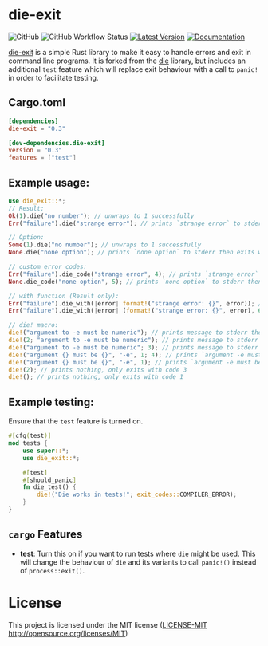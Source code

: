 # die-exit

![GitHub](https://img.shields.io/github/license/Xavientois/die)
![GitHub Workflow Status](https://github.com/Xavientois/die/workflows/tests/badge.svg)
[![Latest Version](https://img.shields.io/crates/v/die-exit.svg)](https://crates.io/crates/die-exit)
[![Documentation](https://docs.rs/die-exit/badge.svg)](https://docs.rs/die-exit)

[die-exit] is a simple Rust library to make it easy to handle errors and exit in command line programs.
It is forked from the [die] library, but includes an additional `test` feature which will replace
exit behaviour with a call to `panic!` in order to facilitate testing.

[die]: https://code.moparisthebest.com/moparisthebest/die
[die-exit]: https://github.com/Xavientois/die

## Cargo.toml
```toml
[dependencies]
die-exit = "0.3"

[dev-dependencies.die-exit]
version = "0.3"
features = ["test"]
```

## Example usage:

```rust
use die_exit::*;
// Result:
Ok(1).die("no number"); // unwraps to 1 successfully
Err("failure").die("strange error"); // prints `strange error` to stderr then exits with code 1

// Option:
Some(1).die("no number"); // unwraps to 1 successfully
None.die("none option"); // prints `none option` to stderr then exits with code 1

// custom error codes:
Err("failure").die_code("strange error", 4); // prints `strange error` to stderr then exits with code 4
None.die_code("none option", 5); // prints `none option` to stderr then exits with code 5

// with function (Result only):
Err("failure").die_with(|error| format!("strange error: {}", error)); // prints `strange error: failure` to stderr then exits with code 1
Err("failure").die_with(|error| (format!("strange error: {}", error), 6)); // prints `strange error: failure` to stderr then exits with code 6

// die! macro:
die!("argument to -e must be numeric"); // prints message to stderr then exits with code 1
die!(2; "argument to -e must be numeric"); // prints message to stderr then exits with code 2
die!("argument to -e must be numeric"; 3); // prints message to stderr then exits with code 3
die!("argument {} must be {}", "-e", 1; 4); // prints `argument -e must be 1` to stderr then exits with code 4
die!("argument {} must be {}", "-e", 1); // prints `argument -e must be 1` to stderr then exits with code 1
die!(2); // prints nothing, only exits with code 3
die!(); // prints nothing, only exits with code 1
```

## Example testing:

Ensure that the `test` feature is turned on.
```rust
#[cfg(test)]
mod tests {
    use super::*;
    use die_exit::*;

    #[test]
    #[should_panic]
    fn die_test() {
        die!("Die works in tests!"; exit_codes::COMPILER_ERROR);
    }
}
```

## `cargo` Features
- **test**: Turn this on if you want to run tests where `die` might be used.
  This will change the behaviour of `die` and its variants to call `panic!()`
  instead of `process::exit()`.

# License

This project is licensed under the MIT license ([LICENSE-MIT](LICENSE-MIT)
   http://opensource.org/licenses/MIT)
